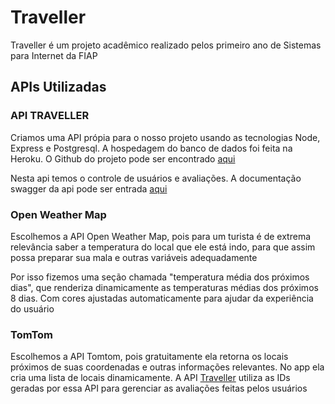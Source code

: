 
# Traveller

Traveller é um projeto acadêmico realizado pelos primeiro ano de Sistemas para Internet da FIAP
## APIs Utilizadas

### API TRAVELLER

Criamos uma API própia para o nosso projeto usando as tecnologias Node, Express e Postgresql. A hospedagem do banco de dados foi feita na Heroku. O Github do projeto pode ser encontrado [aqui](https://github.com/fabriciosw/Traveller-api)

Nesta api temos o controle de usuários e avaliações. A documentação swagger da api pode ser entrada [aqui](https://traveller-node-api.herokuapp.com/docs)


### Open Weather Map
Escolhemos a API Open Weather Map, pois para um turista é de extrema relevância saber a temperatura do local que ele está indo, para que assim possa preparar sua mala e outras variáveis adequadamente

Por isso fizemos uma seção chamada "temperatura média dos próximos dias", que renderiza dinamicamente as  temperaturas médias dos próximos 8 dias. Com cores ajustadas automaticamente para ajudar da experiência do usuário

### TomTom 
Escolhemos a API Tomtom, pois gratuitamente ela retorna os locais próximos de suas coordenadas e outras informações relevantes.
No app ela cria uma lista de locais dinamicamente. A API [Traveller](https://github.com/fabriciosw/Traveller) utiliza as IDs geradas por essa API para gerenciar as avaliações feitas pelos usuários
